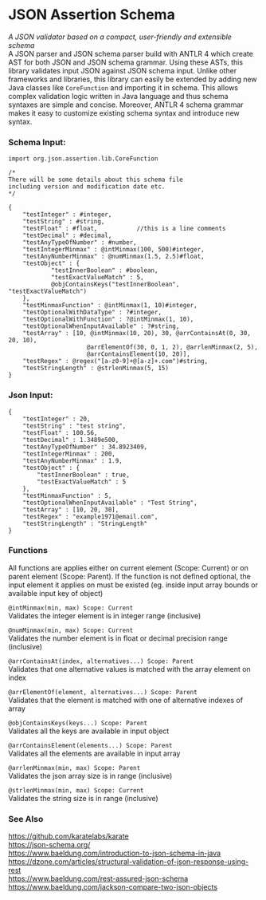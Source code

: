 # JSON Assertion Schema

*A JSON validator based on a compact, user-friendly and extensible schema*   
A JSON parser and JSON schema parser build with ANTLR 4 which create AST 
for both JSON and JSON schema grammar. Using these ASTs, this library 
validates input JSON against JSON schema input. Unlike other frameworks 
and libraries, this library can easily be extended by adding new Java 
classes like `CoreFunction` and importing it in schema. This allows 
complex validation logic written in Java language and thus schema 
syntaxes are simple and concise. Moreover, ANTLR 4 schema grammar makes 
it easy to customize existing schema syntax and introduce new syntax.

### Schema Input:

```
import org.json.assertion.lib.CoreFunction

/*
There will be some details about this schema file
including version and modification date etc.
*/

{
    "testInteger" : #integer,
    "testString" : #string,
    "testFloat" : #float,           //this is a line comments
    "testDecimal" : #decimal,
    "testAnyTypeOfNumber" : #number,
    "testIntegerMinmax" : @intMinmax(100, 500)#integer,
    "testAnyNumberMinmax" : @numMinmax(1.5, 2.5)#float,
    "testObject" : {
            "testInnerBoolean" : #boolean,
            "testExactValueMatch" : 5,
            @objContainsKeys("testInnerBoolean", "testExactValueMatch")
    },
    "testMinmaxFunction" : @intMinmax(1, 10)#integer,
    "testOptionalWithDataType" : ?#integer,
    "testOptionalWithFunction" : ?@intMinmax(1, 10),
    "testOptionalWhenInputAvailable" : ?#string,
    "testArray" : [10, @intMinmax(10, 20), 30, @arrContainsAt(0, 30, 20, 10),
                      @arrElementOf(30, 0, 1, 2), @arrlenMinmax(2, 5), 
                      @arrContainsElement(10, 20)],
    "testRegex" : @regex("[a-z0-9]+@[a-z]+.com")#string,
    "testStringLength" : @strlenMinmax(5, 15)
}
```

### Json Input:

```
{
    "testInteger" : 20,
    "testString" : "test string",
    "testFloat" : 100.56,
    "testDecimal" : 1.3489e500,
    "testAnyTypeOfNumber" : 34.8923409,
    "testIntegerMinmax" : 200,
    "testAnyNumberMinmax" : 1.9,
    "testObject" : {
        "testInnerBoolean" : true,
        "testExactValueMatch" : 5
    },
    "testMinmaxFunction" : 5,
    "testOptionalWhenInputAvailable" : "Test String",
    "testArray" : [10, 20, 30],
    "testRegex" : "example1971@email.com",
    "testStringLength" : "StringLength"
}
```

### Functions
All functions are applies either on current element (Scope: Current) or on 
parent element (Scope: Parent). If the function is not defined optional, the 
input element it applies on must be existed (eg. inside input array bounds or 
available input key of object)

`@intMinmax(min, max) Scope: Current`<br> 
Validates the integer element is in integer range (inclusive)

`@numMinmax(min, max) Scope: Current`<br>
Validates the number element is in float or decimal precision range (inclusive)

`@arrContainsAt(index, alternatives...) Scope: Parent`  
Validates that one alternative values is matched with the array element on index

`@arrElementOf(element, alternatives...) Scope: Parent`  
Validates that the element is matched with one of alternative indexes of array

`@objContainsKeys(keys...) Scope: Parent`  
Validates all the keys are available in input object

`@arrContainsElement(elements...) Scope: Parent`  
Validates all the elements are available in input array

`@arrlenMinmax(min, max) Scope: Parent`  
Validates the json array size is in range (inclusive)

`@strlenMinmax(min, max) Scope: Current`  
Validates the string size is in range (inclusive)

### See Also
https://github.com/karatelabs/karate  
https://json-schema.org/  
https://www.baeldung.com/introduction-to-json-schema-in-java  
https://dzone.com/articles/structural-validation-of-json-response-using-rest  
https://www.baeldung.com/rest-assured-json-schema  
https://www.baeldung.com/jackson-compare-two-json-objects  
